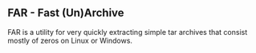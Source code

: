 ## FAR - Fast (Un)Archive

FAR is a utility for very quickly extracting simple tar archives that consist mostly of zeros on Linux or Windows.
